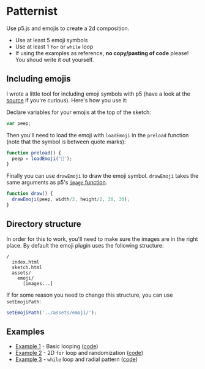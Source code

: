 Patternist
==========

Use p5.js and emojis to create a 2d composition.

* Use at least 5 emoji symbols
* Use at least 1 `for` or `while` loop
* If using the examples as reference, **no copy/pasting of code** please! You shoud write it out yourself.


Including emojis
----------------

I wrote a little tool for including emoji symbols with p5 (have a look at the [source](libraries/p5.emoji.js) if you're curious). Here's how you use it:


Declare variables for your emojis at the top of the sketch:

```js
var peep;
```

Then you'll need to load the emoji with `loadEmoji` in the `preload` function (note that the symbol is between quote marks):

```js
function preload() {
  peep = loadEmoji('🐥');
}
```

Finally you can use `drawEmoji` to draw the emoji symbol. `drawEmoji` takes the same arguments as p5's [`image` function](http://p5js.org/reference/#/p5/image).


```js
function draw() {
  drawEmoji(peep, width/2, height/2, 30, 30);
}
```

Directory structure
-------------------

In order for this to work, you'll need to make sure the images are in the right place. By default the emoji plugin uses the following structure:

```
/
  index.html
  sketch.html
  assets/
    emoji/
      [images...]

```

If for some reason you need to change this structure, you can use `setEmojiPath`:

```js
setEmojiPath('../assets/emoji/');
```


Examples
---------

* [Example 1](https://amd-rutgers.github.io/patternist/example-1/) - Basic looping ([code](example-1/sketch.js))
* [Example 2](https://amd-rutgers.github.io/patternist/example-2/) - 2D `for` loop and randomization ([code](example-2/sketch.js))
* [Example 3](https://amd-rutgers.github.io/patternist/example-3/) - `while` loop and radial pattern ([code](example-3/sketch.js))